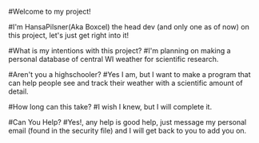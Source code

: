 #Welcome to my project!

#I'm HansaPilsner(Aka Boxcel) the head dev (and only one as of now) on this project, let's just get right into it!

#What is my intentions with this project?
#I'm planning on making a personal database of central WI weather for scientific research.

#Aren't you a highschooler?
#Yes I am, but I want to make a program that can help people see and track their weather with a scientific amount of detail.

#How long can this take?
#I wish I knew, but I will complete it.

#Can You Help?
#Yes!, any help is good help, just message my personal email (found in the security file) and I will get back to you to add you on.
